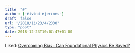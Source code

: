 ```yaml
---
title: "#"
author: ["Eivind Hjertnes"]
draft: false
url: "/2018/12/23/4/2030"
type: "post"
date: 2018-12-23T10:07:47+01:00
---
```


Liked:
[Overcoming
Bias : Can Foundational Physics Be Saved?](https://www.overcomingbias.com/2018/12/can-foundational-physics-be-saved.html)
